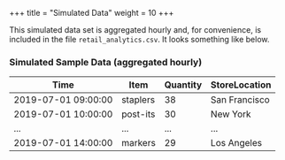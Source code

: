 +++
title = "Simulated Data"
weight = 10
+++

This simulated data set is aggregated hourly and, for convenience, is included in the file ```retail_analytics.csv```. It looks something like below.

### Simulated Sample Data (aggregated hourly)

Time                | Item     | Quantity | StoreLocation
--------------------|----------|----------|--------------
2019-07-01 09:00:00 | staplers |       38 | San Francisco
2019-07-01 10:00:00 | post-its |       30 | New York
...                 |      ... |      ... |  ...
2019-07-01 14:00:00 | markers  |       29 | Los Angeles
